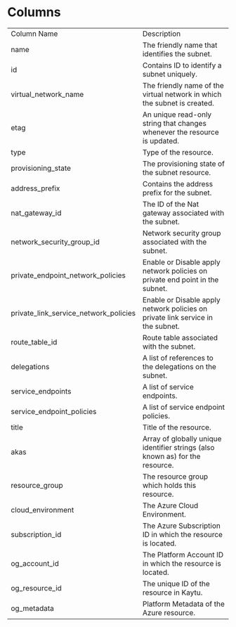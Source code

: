# Columns  

<table>
	<tr><td>Column Name</td><td>Description</td></tr>
	<tr><td>name</td><td>The friendly name that identifies the subnet.</td></tr>
	<tr><td>id</td><td>Contains ID to identify a subnet uniquely.</td></tr>
	<tr><td>virtual_network_name</td><td>The friendly name of the virtual network in which the subnet is created.</td></tr>
	<tr><td>etag</td><td>An unique read-only string that changes whenever the resource is updated.</td></tr>
	<tr><td>type</td><td>Type of the resource.</td></tr>
	<tr><td>provisioning_state</td><td>The provisioning state of the subnet resource.</td></tr>
	<tr><td>address_prefix</td><td>Contains the address prefix for the subnet.</td></tr>
	<tr><td>nat_gateway_id</td><td>The ID of the Nat gateway associated with the subnet.</td></tr>
	<tr><td>network_security_group_id</td><td>Network security group associated with the subnet.</td></tr>
	<tr><td>private_endpoint_network_policies</td><td>Enable or Disable apply network policies on private end point in the subnet.</td></tr>
	<tr><td>private_link_service_network_policies</td><td>Enable or Disable apply network policies on private link service in the subnet.</td></tr>
	<tr><td>route_table_id</td><td>Route table associated with the subnet.</td></tr>
	<tr><td>delegations</td><td>A list of references to the delegations on the subnet.</td></tr>
	<tr><td>service_endpoints</td><td>A list of service endpoints.</td></tr>
	<tr><td>service_endpoint_policies</td><td>A list of service endpoint policies.</td></tr>
	<tr><td>title</td><td>Title of the resource.</td></tr>
	<tr><td>akas</td><td>Array of globally unique identifier strings (also known as) for the resource.</td></tr>
	<tr><td>resource_group</td><td>The resource group which holds this resource.</td></tr>
	<tr><td>cloud_environment</td><td>The Azure Cloud Environment.</td></tr>
	<tr><td>subscription_id</td><td>The Azure Subscription ID in which the resource is located.</td></tr>
	<tr><td>og_account_id</td><td>The Platform Account ID in which the resource is located.</td></tr>
	<tr><td>og_resource_id</td><td>The unique ID of the resource in Kaytu.</td></tr>
	<tr><td>og_metadata</td><td>Platform Metadata of the Azure resource.</td></tr>
</table>